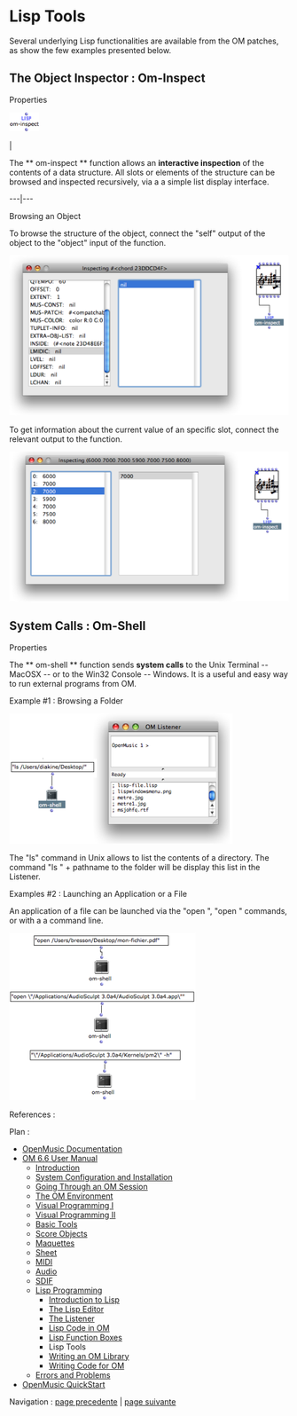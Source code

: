 # Lisp Tools

Several underlying Lisp functionalities are available from the OM patches, as
show the few examples presented below.

## The Object Inspector : Om-Inspect

Properties

![](../res/ominspect_icon.png)

|

The ** om-inspect ** function allows an **interactive inspection** of the
contents of a data structure. All slots or elements of the structure can be
browsed and inspected recursively, via a a simple list display interface.  
  
---|---  
  
Browsing an Object

To browse the structure of the object, connect the "self" output of the object
to the "object" input of the function.

![](../res/inspector_scr.png)

To get information about the current value of an specific slot, connect the
relevant output to the function.

![](../res/outputinspection_scr.png)

## System Calls : Om-Shell

Properties

The ** om-shell ** function sends **system calls** to the Unix Terminal --
MacOSX -- or to the Win32 Console -- Windows. It is a useful and easy way to
run external programs from OM.

Example #1 : Browsing a Folder

![](../res/lscommand.png)

The "ls" command in Unix allows to list the contents of a directory. The
command "ls " \+ pathname to the folder will be display this list in the
Listener.

Examples #2 : Launching an Application or a File

An application of a file can be launched via the "open ", "open \" commands,
or with a a command line.

![](../res/opencommandline.png)

References :

Plan :

  * [OpenMusic Documentation](OM-Documentation)
  * [OM 6.6 User Manual](OM-User-Manual)
    * [Introduction](00-Sommaire)
    * [System Configuration and Installation](Installation)
    * [Going Through an OM Session](Goingthrough)
    * [The OM Environment](Environment)
    * [Visual Programming I](BasicVisualProgramming)
    * [Visual Programming II](AdvancedVisualProgramming)
    * [Basic Tools](BasicObjects)
    * [Score Objects](ScoreObjects)
    * [Maquettes](Maquettes)
    * [Sheet](Sheet)
    * [MIDI](MIDI)
    * [Audio](Audio)
    * [SDIF](SDIF)
    * [Lisp Programming](Lisp)
      * [Introduction to Lisp](LispIntro)
      * [The Lisp Editor](LispEditor)
      * [The Listener](LispListener)
      * [Lisp Code in OM](LispInOM)
      * [Lisp Function Boxes](LispFunctions)
      * Lisp Tools
      * [Writing an OM Library](LispUserLib)
      * [Writing Code for OM](LispForOM)
    * [Errors and Problems](errors)
  * [OpenMusic QuickStart](QuickStart-Chapters)

Navigation : [page precedente](LispFunctions "page précédente\(Lisp
Function Boxes\)") | [page suivante](LispUserLib "page suivante\(Writing
an OM Library\)")

